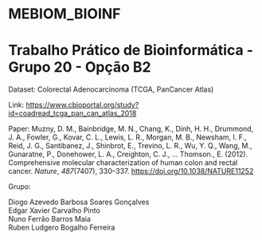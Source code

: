 # MEBIOM_BIOINF

# Trabalho Prático de Bioinformática - Grupo 20 - Opção B2
Dataset: Colorectal Adenocarcinoma (TCGA, PanCancer Atlas)

Link: https://www.cbioportal.org/study?id=coadread_tcga_pan_can_atlas_2018  


Paper: 
Muzny, D. M., Bainbridge, M. N., Chang, K., Dinh, H. H., Drummond, J. A., Fowler, G., Kovar, C. L., Lewis, L. R., Morgan, M. B., Newsham, I. F., Reid, J. G., Santibanez, J., Shinbrot, E., Trevino, L. R., Wu, Y. Q., Wang, M., Gunaratne, P., Donehower, L. A., Creighton, C. J., … Thomson., E. (2012). Comprehensive molecular characterization of human colon and rectal cancer. <i>Nature</i>, <i>487</i>(7407), 330–337. https://doi.org/10.1038/NATURE11252</div>

Grupo:
<div class="csl-entry"> Diogo Azevedo Barbosa Soares Gonçalves <div class="csl-entry"> Edgar Xavier Carvalho Pinto <div class="csl-entry"> Nuno Ferrão Barros Maia <div class="csl-entry">Ruben Ludgero Bogalho Ferreira

